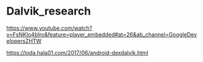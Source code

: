 # Dalvik_research

https://www.youtube.com/watch?v=FsNKIo4bIro&feature=player_embedded#at=26&ab_channel=GoogleDevelopersZHTW


https://loda.hala01.com/2017/06/android-dexdalvik.html
